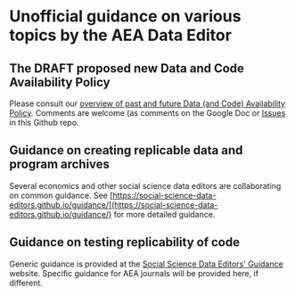 # Unofficial guidance on various topics by the AEA Data Editor

## The DRAFT proposed new Data and Code Availability Policy

Please consult our [overview of past and future Data (and Code) Availability Policy](https://docs.google.com/spreadsheets/d/1khrXxnmKC7Llj9vH17r1KEkN0hcTVqZnQloretcOwDA/edit?usp=sharing). Comments are welcome (as comments on the Google Doc or [Issues](https://github.com/AEADataEditor/aea-de-guidance/issues) in this Github repo.

## Guidance on creating replicable data and program archives

Several economics and other social science data editors are collaborating on common guidance. See [https://social-science-data-editors.github.io/guidance/](https://social-science-data-editors.github.io/guidance/) for more detailed guidance.

## Guidance on testing replicability of code

Generic guidance is provided at the [Social Science Data Editors' Guidance](https://social-science-data-editors.github.io/guidance/) website. Specific guidance for AEA journals will be provided here, if different.
